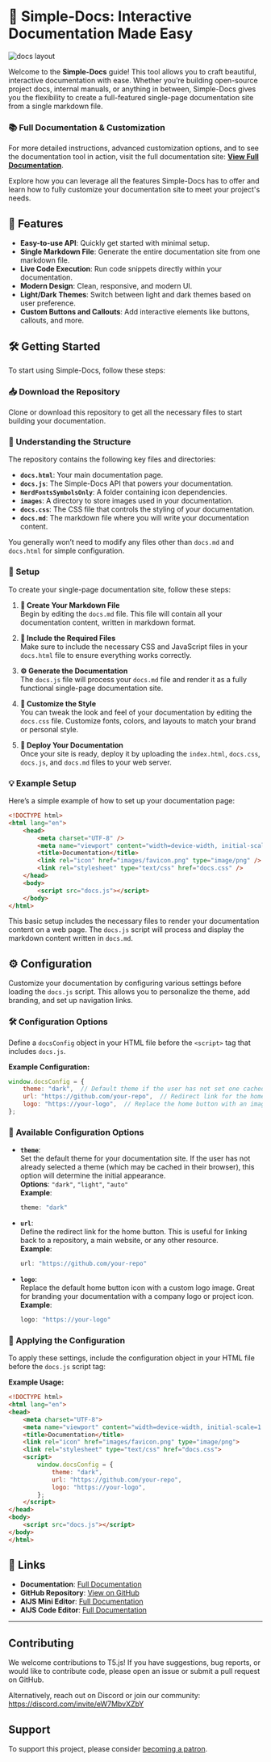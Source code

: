 # 📘 Simple-Docs: Interactive Documentation Made Easy

![docs layout](https://firebasestorage.googleapis.com/v0/b/aijs-code-editor.appspot.com/o/xCzvqwLDxaXjkLrxAeFpzGGnpTA2%2FProjects%2Fdocs-11%2Fimages%2Fdocs.png?alt=media&token=2c53f153-a87e-4630-9e05-f55b9539adbe)

Welcome to the **Simple-Docs** guide! This tool allows you to craft beautiful, interactive documentation with ease. Whether you’re building open-source project docs, internal manuals, or anything in between, Simple-Docs gives you the flexibility to create a full-featured single-page documentation site from a single markdown file.

### 📚 Full Documentation & Customization

For more detailed instructions, advanced customization options, and to see the documentation tool in action, visit the full documentation site: **[View Full Documentation](#)**.

Explore how you can leverage all the features Simple-Docs has to offer and learn how to fully customize your documentation site to meet your project's needs.


## 🌟 Features

- **Easy-to-use API**: Quickly get started with minimal setup.
- **Single Markdown File**: Generate the entire documentation site from one markdown file.
- **Live Code Execution**: Run code snippets directly within your documentation.
- **Modern Design**: Clean, responsive, and modern UI.
- **Light/Dark Themes**: Switch between light and dark themes based on user preference.
- **Custom Buttons and Callouts**: Add interactive elements like buttons, callouts, and more.

## 🛠 Getting Started

To start using Simple-Docs, follow these steps:

### 📥 Download the Repository

Clone or download this repository to get all the necessary files to start building your documentation.

### 📁 Understanding the Structure

The repository contains the following key files and directories:

- **`docs.html`**: Your main documentation page.
- **`docs.js`**: The Simple-Docs API that powers your documentation.
- **`NerdFontsSymbolsOnly`**: A folder containing icon dependencies.
- **`images`**: A directory to store images used in your documentation.
- **`docs.css`**: The CSS file that controls the styling of your documentation.
- **`docs.md`**: The markdown file where you will write your documentation content.

You generally won’t need to modify any files other than `docs.md` and `docs.html` for simple configuration.

### 🚀 Setup

To create your single-page documentation site, follow these steps:

1. **📝 Create Your Markdown File**  
   Begin by editing the `docs.md` file. This file will contain all your documentation content, written in markdown format.

2. **📂 Include the Required Files**  
   Make sure to include the necessary CSS and JavaScript files in your `docs.html` file to ensure everything works correctly.

3. **⚙️ Generate the Documentation**  
   The `docs.js` file will process your `docs.md` file and render it as a fully functional single-page documentation site.

4. **🎨 Customize the Style**  
   You can tweak the look and feel of your documentation by editing the `docs.css` file. Customize fonts, colors, and layouts to match your brand or personal style.

5. **🚀 Deploy Your Documentation**  
   Once your site is ready, deploy it by uploading the `index.html`, `docs.css`, `docs.js`, and `docs.md` files to your web server.

### 💡 Example Setup

Here’s a simple example of how to set up your documentation page:

```html
<!DOCTYPE html>
<html lang="en">
    <head>
        <meta charset="UTF-8" />
        <meta name="viewport" content="width=device-width, initial-scale=1.0" />
        <title>Documentation</title>
        <link rel="icon" href="images/favicon.png" type="image/png" />
        <link rel="stylesheet" type="text/css" href="docs.css" />
    </head>
    <body>
        <script src="docs.js"></script>
    </body>
</html>
```

This basic setup includes the necessary files to render your documentation content on a web page. The `docs.js` script will process and display the markdown content written in `docs.md`.

## ⚙️ Configuration

Customize your documentation by configuring various settings before loading the `docs.js` script. This allows you to personalize the theme, add branding, and set up navigation links.

### 🛠 Configuration Options

Define a `docsConfig` object in your HTML file before the `<script>` tag that includes `docs.js`.

**Example Configuration:**

```js
window.docsConfig = {
    theme: "dark",  // Default theme if the user has not set one cached.
    url: "https://github.com/your-repo",  // Redirect link for the home button.
    logo: "https://your-logo",  // Replace the home button with an image.
};
```

### 🔧 Available Configuration Options

- **`theme`**:  
  Set the default theme for your documentation site. If the user has not already selected a theme (which may be cached in their browser), this option will determine the initial appearance.  
  **Options**: `"dark"`, `"light"`, `"auto"`  
  **Example**:  
  ```js
  theme: "dark"
  ```

- **`url`**:  
  Define the redirect link for the home button. This is useful for linking back to a repository, a main website, or any other resource.  
  **Example**:  
  ```js
  url: "https://github.com/your-repo"
  ```

- **`logo`**:  
  Replace the default home button icon with a custom logo image. Great for branding your documentation with a company logo or project icon.  
  **Example**:  
  ```js
  logo: "https://your-logo"
  ```

### 📝 Applying the Configuration

To apply these settings, include the configuration object in your HTML file before the `docs.js` script tag:

**Example Usage:**

```html
<!DOCTYPE html>
<html lang="en">
<head>
    <meta charset="UTF-8">
    <meta name="viewport" content="width=device-width, initial-scale=1.0">
    <title>Documentation</title>
    <link rel="icon" href="images/favicon.png" type="image/png">
    <link rel="stylesheet" type="text/css" href="docs.css">
    <script>
        window.docsConfig = {
            theme: "dark",
            url: "https://github.com/your-repo",
            logo: "https://your-logo",
        };
    </script>
</head>
<body>
    <script src="docs.js"></script>
</body>
</html>
```

## 🔗 Links

- **Documentation**: [Full Documentation](#)
- **GitHub Repository**: [View on GitHub](#)
- **AIJS Mini Editor**: [Full Documentation](https://aijs.io/docs#introduction-)
- **AIJS Code Editor**: [Full Documentation](https://github.com/Tezumie/aijs-mini-editor)
---
## Contributing

We welcome contributions to T5.js! If you have suggestions, bug reports, or would like to contribute code, please open an issue or submit a pull request on GitHub.

Alternatively, reach out on Discord or join our community: https://discord.com/invite/eW7MbvXZbY

## Support

To support this project, please consider [becoming a patron](https://www.patreon.com/aijscodeeditor).